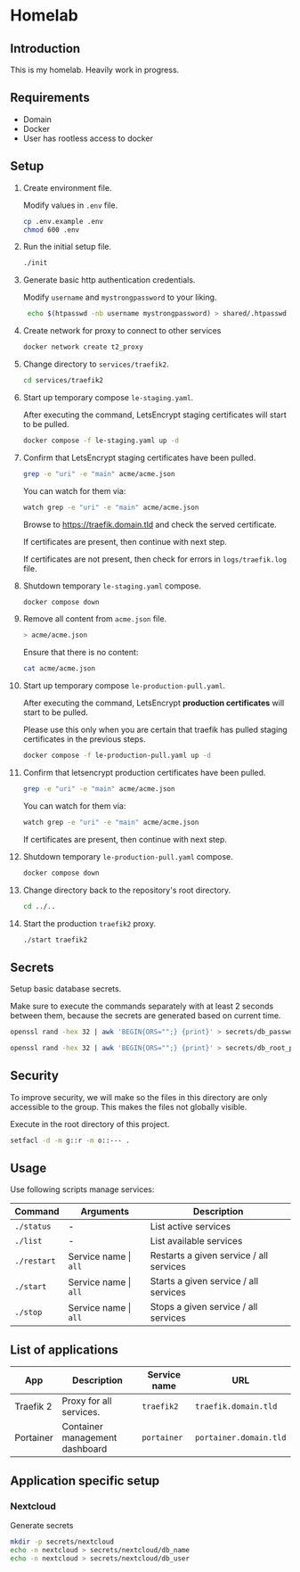 # Homelab

## Introduction

This is my homelab. Heavily work in progress.

## Requirements

- Domain
- Docker
- User has rootless access to docker

## Setup

1. Create environment file.

   Modify values in `.env` file.

   ```bash
   cp .env.example .env
   chmod 600 .env
   ```

1. Run the initial setup file.

   ```bash
   ./init
   ```

1. Generate basic http authentication credentials.

   Modify `username` and `mystrongpassword` to your liking.

   ```bash
    echo $(htpasswd -nb username mystrongpassword) > shared/.htpasswd
   ```

1. Create network for proxy to connect to other services

   ```bash
   docker network create t2_proxy
   ```

1. Change directory to `services/traefik2`.

   ```bash
   cd services/traefik2
   ```

1. Start up temporary compose `le-staging.yaml`.

   After executing the command, LetsEncrypt staging certificates will start to be pulled.

   ```bash
   docker compose -f le-staging.yaml up -d
   ```

1. Confirm that LetsEncrypt staging certificates have been pulled.

   ```bash
   grep -e "uri" -e "main" acme/acme.json
   ```

   You can watch for them via:

   ```bash
   watch grep -e "uri" -e "main" acme/acme.json
   ```

   Browse to https://traefik.domain.tld and check the served certificate.

   If certificates are present, then continue with next step.

   If certificates are not present, then check for errors in `logs/traefik.log` file.

1. Shutdown temporary `le-staging.yaml` compose.
   ```bash
   docker compose down
   ```

1. Remove all content from `acme.json` file.

   ```bash
   > acme/acme.json
   ```

   Ensure that there is no content:

   ```bash
   cat acme/acme.json
   ```

1. Start up temporary compose `le-production-pull.yaml`.

   After executing the command, LetsEncrypt **production certificates** will start to be pulled.

   Please use this only when you are certain that traefik has pulled staging certificates in the previous steps.

   ```bash
   docker compose -f le-production-pull.yaml up -d
   ```

1. Confirm that letsencrypt production certificates have been pulled.

   ```bash
   grep -e "uri" -e "main" acme/acme.json
   ```

   You can watch for them via:

   ```bash
   watch grep -e "uri" -e "main" acme/acme.json
   ```

   If certificates are present, then continue with next step.

1. Shutdown temporary `le-production-pull.yaml` compose.

   ```bash
   docker compose down
   ```

1. Change directory back to the repository's root directory.

   ```bash
   cd ../..
   ```

1. Start the production `traefik2` proxy.

   ```bash
   ./start traefik2
   ```

## Secrets

Setup basic database secrets.

Make sure to execute the commands separately with at least 2 seconds between them, because the secrets are generated based on current time.

```bash
openssl rand -hex 32 | awk 'BEGIN{ORS="";} {print}' > secrets/db_password
```

```bash
openssl rand -hex 32 | awk 'BEGIN{ORS="";} {print}' > secrets/db_root_password
```

## Security

To improve security, we will make so the files in this directory are only accessible to the  group. This makes the files not globally visible.

Execute in the root directory of this project.

```bash
setfacl -d -m g::r -m o::--- .
```

## Usage

Use following scripts manage services:

| Command     | Arguments             | Description                             |
| ----------- | --------------------- | --------------------------------------- |
| `./status`  | -                     | List active services                    |
| `./list`    | -                     | List available services                 |
| `./restart` | Service name \| `all` | Restarts a given service / all services |
| `./start`   | Service name \| `all` | Starts a given service / all services   |
| `./stop`    | Service name \| `all` | Stops a given service / all services    |

## List of applications

| App       | Description                    | Service name | URL                    |
| --------- | ------------------------------ | ------------ | ---------------------- |
| Traefik 2 | Proxy for all services.        | `traefik2`   | `traefik.domain.tld`   |
| Portainer | Container management dashboard | `portainer`  | `portainer.domain.tld` |

## Application specific setup

### Nextcloud

Generate secrets

```bash
mkdir -p secrets/nextcloud
echo -n nextcloud > secrets/nextcloud/db_name
echo -n nextcloud > secrets/nextcloud/db_user
```